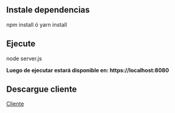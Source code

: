 ## Instale dependencias

npm install ó yarn install

## Ejecute

node server.js

**Luego de ejecutar estará disponible en: https://localhost:8080**

## Descargue cliente

[Cliente](https://github.com/AbnerSaavedra/angularClientFormAdsum)
